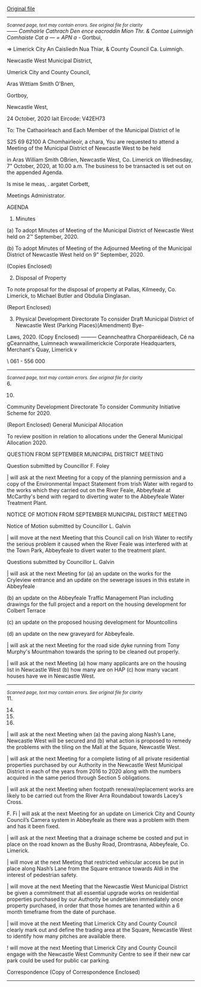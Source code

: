 [Original file](https://www.limerick.ie/sites/default/files/media/documents/2020-10/00-2020-10-07-agenda.pdf)

---
*<small>Scanned page, text may contain errors. See original file for clarity</small>*  
—_— Comhairle Cathrach Den ence eacroddin Mion Thr.
& Contae Luimnigh Comhaiste Cat a — =
APN a -_ Gortbui,

=> Limerick City An Caisliedn Nua Thiar,
& County Council Ca. Luimnigh.

Newcastle West Municipal District,

Umerick City and County Council,

Aras Wittiam Smith O'Bnen,

Gortboy,

Newcastle West,

24 October, 2020 lait
Eircode: V42EH73

To: The Cathaoirleach and Each Member of the Municipal District of le

S25 69 62100
A Chomhairleoir, a chara,
You are requested to attend a Meeting of the Municipal District of Newcastle West to be held

in Aras William Smith OBrien, Newcastle West, Co. Limerick on Wednesday, 7" October,
2020, at 10.00 a.m. The business to be transacted is set out on the appended Agenda.

Is mise le meas, .
argatet Corbett,

Meetings Administrator.

AGENDA

1. Minutes

(a) To adopt Minutes of Meeting of the Municipal District of Newcastle West held on 2™
September, 2020.

(b) To adopt Minutes of Meeting of the Adjourned Meeting of the Municipal District of
Newcastle West held on 9" September, 2020.

(Copies Enclosed)

2. Disposal of Property

To note proposal for the disposal of property at Pallas, Kilmeedy, Co. Limerick, to
Michael Butler and Obdulia Dinglasan.

(Report Enclosed)

3. Physical Development Directorate
To consider Draft Municipal District of Newcastle West (Parking Places)(Amendment) Bye-

Laws, 2020.
(Copy Enclosed)
———
Ceanncheathra Chorparéideach, Cé na gCeannaithe, Luimneach wwwailimerickcie
Corporate Headquarters, Merchant's Quay, Limerick v

\ 061 - 556 000


---
*<small>Scanned page, text may contain errors. See original file for clarity</small>*  
6.

10.

Community Development Directorate
To consider Community Initiative Scheme for 2020.

(Report Enclosed)
General Municipal Allocation

To review position in relation to allocations under the General Municipal Allocation
2020.

QUESTION FROM SEPTEMBER MUNICIPAL DISTRICT MEETING

Question submitted by Councillor F. Foley

| will ask at the next Meeting for a copy of the planning permission and a copy of the
Environmental Impact Statement from trish Water with regard to the works which
they carried out on the River Feale, Abbeyfeale at McCarthy's bend with regard to
diverting water to the Abbeyfeale Water Treatment Plant.

NOTICE OF MOTION FROM SEPTEMBER MUNICIPAL DISTRICT
MEETING

Notice of Motion submitted by Councillor L. Galvin

| will move at the next Meeting that this Council call on Irish Water to rectify the
serious problem it caused when the River Feale was interfered with at the Town Park,
Abbeyfeale to divert water to the treatment plant.

Questions submitted by Councillor L. Galvin

| will ask at the next Meeting for (a) an update on the works for the Cryleview
entrance and an update on the sewerage issues in this estate in Abbeyfeale

(b) an update on the Abbeyfeale Traffic Management Plan including drawings for the
full project and a report on the housing development for Colbert Terrace

(c) an update on the proposed housing development for Mountcollins

(d) an update on the new graveyard for Abbeyfeale.

| will ask at the next Meeting for the road side dyke running from Tony Murphy's
Mountmahon towards the spring to be cleaned out properly.

| will ask at the next Meeting (a) how many applicants are on the housing list in
Newcastle West (b) how many are on HAP (c) how many vacant houses have we in
Newcastle West.


---
*<small>Scanned page, text may contain errors. See original file for clarity</small>*  
11.

14.

16.

17.

| will ask at the next Meeting when (a) the paving along Nash’s Lane, Newcastle West
will be secured and (b) what action is proposed to remedy the problems with the
tiling on the Mall at the Square, Newcastle West.

| will ask at the next Meeting for a complete listing of all private residential
properties purchased by our Authority in the Newcastle West Municipal District in
each of the years from 2016 to 2020 along with the numbers acquired in the same
period through Section 5 obligations.

| will ask at the next Meeting when footpath renewal/replacement works are likely
to be carried out from the River Arra Roundabout towards Lacey’s Cross.

F. Fi
| will ask at the next Meeting for an update on Limerick City and County Council’s
Camera system in Abbeyfeale as there was a problem with them and has it been
fixed.

| will ask at the next Meeting that a drainage scheme be costed and put in place on
the road known as the Bushy Road, Dromtrasna, Abbeyfeale, Co. Limerick.

| will move at the next Meeting that restricted vehicular access be put in place along
Nash’s Lane from the Square entrance towards Aldi in the interest of pedestrian
safety.

| will move at the next Meeting that the Newcastle West Municipal District be given
a commitment that all essential upgrade works on residential properties purchased
by our Authority be undertaken immediately once property purchased, in order that
those homes are tenanted within a 6 month timeframe from the date of purchase.

| will move at the next Meeting that Limerick City and County Council clearly mark
out and define the trading area at the Square, Newcastle West to identify how many
pitches are available there.

! will move at the next Meeting that Limerick City and County Council engage with
the Newcastle West Community Centre to see if their new car park could be used for
public car parking.

Correspondence
(Copy of Correspondence Enclosed)


---
